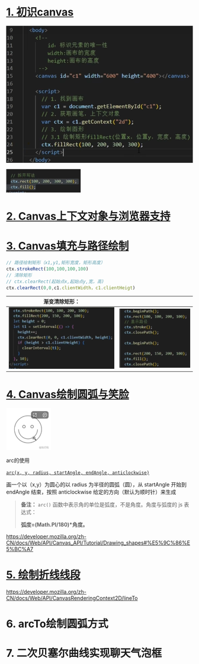 # [1. 初识canvas](https://www.bilibili.com/video/BV1kv4y1D7uS/?spm_id_from=333.337.search-card.all.click&vd_source=a7089a0e007e4167b4a61ef53acc6f7e)

![image-20240829140321682](01.assets/image-20240829140321682.png)

![image-20240829161059410](01.assets/image-20240829161059410.png)

# [2. Canvas上下文对象与浏览器支持](https://www.bilibili.com/video/BV1kv4y1D7uS/?p=2&spm_id_from=pageDriver&vd_source=a7089a0e007e4167b4a61ef53acc6f7e)

# [3. Canvas填充与路径绘制](https://www.bilibili.com/video/BV1kv4y1D7uS/?p=3&spm_id_from=pageDriver&vd_source=a7089a0e007e4167b4a61ef53acc6f7e)

```js
// 路径绘制矩形（x1,y1,矩形宽度，矩形高度）
ctx.strokeRect(100,100,100,100)
// 清除矩形
// ctx.clearRect(起始点x,起始点y,宽，高)
ctx.clearRect(0,0,c1.clientWidth，c1.clientHeigt)
```

| 渐变清除矩形：                                               |                                                              |
| ------------------------------------------------------------ | ------------------------------------------------------------ |
| ![image-20240829160954301](01.assets/image-20240829160954301.png) | ![image-20240829161319732](01.assets/image-20240829161319732.png) |

# [4. Canvas绘制圆弧与笑脸](https://www.bilibili.com/video/BV1kv4y1D7uS/?p=4&spm_id_from=pageDriver&vd_source=a7089a0e007e4167b4a61ef53acc6f7e)

![image-20240902155630000](01.assets/image-20240902155630000.png)

arc的使用

[`arc(x, y, radius, startAngle, endAngle, anticlockwise)`](https://developer.mozilla.org/zh-CN/docs/Web/API/CanvasRenderingContext2D/arc)

画一个以（x,y）为圆心的以 radius 为半径的圆弧（圆），从 startAngle 开始到 endAngle 结束，按照 anticlockwise 给定的方向（默认为顺时针）来生成

> **备注：** `arc()` 函数中表示角的单位是弧度，不是角度。角度与弧度的 js 表达式：
>
> **弧度=(Math.PI/180)\*角度。**

https://developer.mozilla.org/zh-CN/docs/Web/API/Canvas_API/Tutorial/Drawing_shapes#%E5%9C%86%E5%BC%A7

# [5. 绘制折线线段](https://www.bilibili.com/video/BV1kv4y1D7uS/?p=5&spm_id_from=pageDriver&vd_source=a7089a0e007e4167b4a61ef53acc6f7e)

https://developer.mozilla.org/zh-CN/docs/Web/API/CanvasRenderingContext2D/lineTo

# 6. arcTo绘制圆弧方式

# 7. 二次贝塞尔曲线实现聊天气泡框

